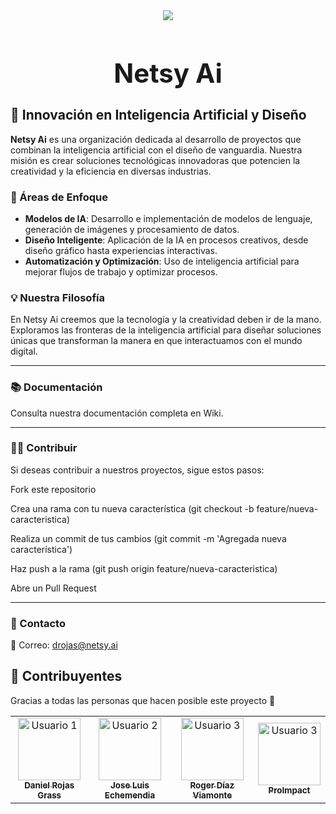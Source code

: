 <div align=center>
  <a href="#"><img src="https://avatars.githubusercontent.com/u/191610133?s=200&v=4" length:"1200px" width:"600px"></a>
</div>

<h1 align="center" style="font-size: 3em;">Netsy Ai</h1>

## 🧐 Innovación en Inteligencia Artificial y Diseño

**Netsy Ai** es una organización dedicada al desarrollo de proyectos que combinan la inteligencia artificial con el diseño de vanguardia. Nuestra misión es crear soluciones tecnológicas innovadoras que potencien la creatividad y la eficiencia en diversas industrias.

### 🔮 Áreas de Enfoque
- **Modelos de IA**: Desarrollo e implementación de modelos de lenguaje, generación de imágenes y procesamiento de datos.
- **Diseño Inteligente**: Aplicación de la IA en procesos creativos, desde diseño gráfico hasta experiencias interactivas.
- **Automatización y Optimización**: Uso de inteligencia artificial para mejorar flujos de trabajo y optimizar procesos.

### 💡 Nuestra Filosofía
En Netsy Ai creemos que la tecnología y la creatividad deben ir de la mano. Exploramos las fronteras de la inteligencia artificial para diseñar soluciones únicas que transforman la manera en que interactuamos con el mundo digital.

---
### 📚 Documentación

Consulta nuestra documentación completa en Wiki.

---
### 👨‍💻 Contribuir

Si deseas contribuir a nuestros proyectos, sigue estos pasos:

Fork este repositorio

Crea una rama con tu nueva característica (git checkout -b feature/nueva-caracteristica)

Realiza un commit de tus cambios (git commit -m 'Agregada nueva característica')

Haz push a la rama (git push origin feature/nueva-caracteristica)

Abre un Pull Request

---
### 📢 Contacto

📧 Correo: drojas@netsy.ai

## 🚀 Contribuyentes  

Gracias a todas las personas que hacen posible este proyecto 💖  

<table>
  <tr>
    <td align="center">
      <a href="https://github.com/DanRo3">
        <img src="https://avatars.githubusercontent.com/u/105675604?s=70&v=4" width="100px;" alt="Usuario 1"/>
        <br /><sub><b>Daniel Rojas Grass</b></sub>
      </a>
    </td>
    <td align="center">
      <a href="https://github.com/Jose-luis-echemendia">
        <img src="https://avatars.githubusercontent.com/u/126753118?v=4" width="100px;" alt="Usuario 2"/>
        <br /><sub><b>Jose Luis Echemendia</b></sub>
      </a>
    </td>
    <td align="center">
      <a href="https://github.com/rogerdv0009">
        <img src="https://avatars.githubusercontent.com/u/175174553?v=4" width="100px;" alt="Usuario 3"/>
        <br /><sub><b>Roger Díaz Viamonte</b></sub>
      </a>
    </td>
    <td align="center">
      <a href="https://github.com/ProImpact">
        <img src="https://avatars.githubusercontent.com/u/142456751?v=4" width="100px;" alt="Usuario 3"/>
        <br /><sub><b>ProImpact</b></sub>
      </a>
    </td>
  </tr>
</table>

